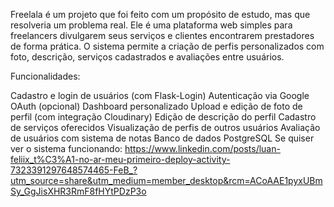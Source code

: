 Freelala é um projeto que foi feito com um propósito de estudo, mas que resolveria um problema real. Ele é uma plataforma web simples para freelancers divulgarem seus serviços e clientes encontrarem prestadores de forma prática. O sistema permite a criação de perfis personalizados com foto, descrição, serviços cadastrados e avaliações entre usuários.

Funcionalidades:

Cadastro e login de usuários (com Flask-Login)
Autenticação via Google OAuth (opcional)
Dashboard personalizado
Upload e edição de foto de perfil (com integração Cloudinary)
Edição de descrição do perfil
Cadastro de serviços oferecidos
Visualização de perfis de outros usuários
Avaliação de usuários com sistema de notas
Banco de dados PostgreSQL
Se quiser ver o sistema funcionando: https://www.linkedin.com/posts/luan-feliix_t%C3%A1-no-ar-meu-primeiro-deploy-activity-7323391297648574465-FeB_?utm_source=share&utm_medium=member_desktop&rcm=ACoAAE1pyxUBmSy_GgJisXHR3RmF8fHYtPDzP3o
